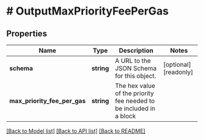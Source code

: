 # # OutputMaxPriorityFeePerGas

## Properties

Name | Type | Description | Notes
------------ | ------------- | ------------- | -------------
**schema** | **string** | A URL to the JSON Schema for this object. | [optional] [readonly]
**max_priority_fee_per_gas** | **string** | The hex value of the priority fee needed to be included in a block |

[[Back to Model list]](../../README.md#models) [[Back to API list]](../../README.md#endpoints) [[Back to README]](../../README.md)
